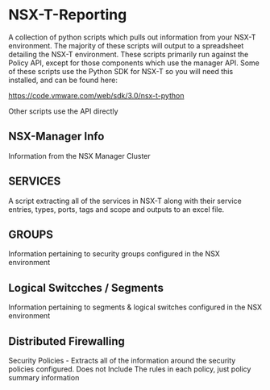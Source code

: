 # NSX-T-Reporting
A collection of python scripts which pulls out information from your NSX-T environment.
The majority of these scripts will output to a spreadsheet detailing the NSX-T environment.
These scripts primarily run against the Policy API, except for those components which use the manager API.
Some of these scripts use the Python SDK for NSX-T so you will need this installed, and can be found here:

https://code.vmware.com/web/sdk/3.0/nsx-t-python

Other scripts use the API directly

## NSX-Manager Info
Information from the NSX Manager Cluster 

## SERVICES
A script extracting all of the services in NSX-T along with their service entries, types, ports, tags and scope and outputs to an excel file.

## GROUPS
Information pertaining to security groups configured in the NSX environment

## Logical Switcches / Segments
Information pertaining to segments & logical switches configured in the NSX environment

## Distributed Firewalling

Security Policies - Extracts all of the information around the security policies configured.  Does not Include The rules in each policy, just policy summary information

